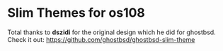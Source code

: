 # Slim Themes for os108

Total thanks to **dszidi** for the original design which he did for ghostbsd.
Check it out: https://github.com/ghostbsd/ghostbsd-slim-theme
